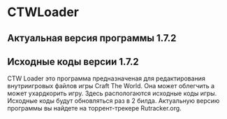 # CTWLoader

## Актуальная версия программы 1.7.2
## Исходные коды версии 1.7.2

CTW Loader это программа предназначеная для редактирования внутриигровых файлов игры Craft The World. Она может облегчить а может ухардкорить игру. Здесь распологаются исходные коды игры. Исходные коды будут обновляться раз в 2 билда. Актуальную версию программы вы найдете на торрент-трекере Rutracker.org.
